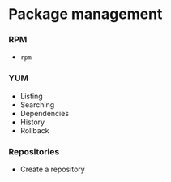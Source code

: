 # Package management


### RPM
- `rpm`

### YUM
- Listing
- Searching
- Dependencies
- History
- Rollback

### Repositories
- Create a repository